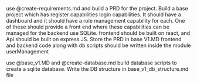 use @create-requirements.md and build a PRD for the project. Build a base project which has register capabilities login capabilities. It should have a dashboard and it should have a role management capability for each. One of these should provide a front end where these capabilities can be managed for the backend use SQLite. frontend should be built on react, and Api should be built on express JS. Store the PRD in base V1.MD
frontend and backend code along with db scripts should be written inside the module userManagement


use @base_v1.MD and @create-database.md build database scripts to create a sqlite database. Write the DB structure in base_v1_db_structure.md file

